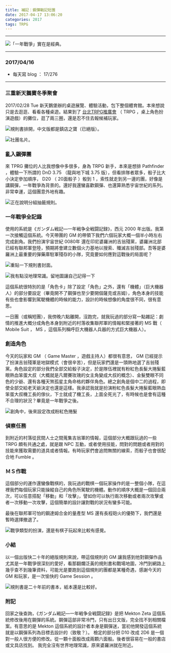 ```yaml
---
title: 補記：鋼彈戰記短團
date: 2017-04-17 13:06:20
categories: 2017
tags: TRPG
---
```


---

![「一年戰爭」實在是經典。](https://c1.staticflickr.com/1/731/32788607680_c47208d843_o.jpg)

---

### 2017/04/16

- 每天寫 blog ： 17/276

---

### 三重新天鵝寶冬季聚會

2017/02/28 Tue 新天鵝堡辦的桌遊展覽、體驗活動，包下整個體育館。本來想說只是去逛逛、看看各種桌遊。結果到了 [台北TRPG推廣會](https://www.facebook.com/groups/150373375026980/) （ TRPG ，桌上角色扮演遊戲）的攤位，逛了兩三圈，還是忍不住去報候補玩家。

![規則書排開，中文版都是鎮店之寶（已絕版）。](https://c1.staticflickr.com/4/3899/33014976682_ce2a41d6f6.jpg)

![社團名片。](https://c1.staticflickr.com/1/672/32356111533_0e67d19eaa.jpg)

### 亂入鋼彈團

來 TPRG 攤位的人比我想像中多很多，身為 TRPG 新手，本來是想排 Pathfinder ，體驗一下所謂的 DnD 3.75 （龍與地下城 3.75 版），但看排隊者眾多，骰子比大小決定參加順序， D20 （ 20面骰子 ）骰到 1 ，索性就走到另一邊的團，好像是講鋼彈，一年戰爭為背景的。還好我還蠻喜歡鋼彈、也還算熟悉宇宙世紀的系列。非常幸運，這個團意外地有趣。

![正在說明分組抽籤規則。](https://c1.staticflickr.com/3/2902/33171438965_c2ea7347e6.jpg)

### 一年戰爭全記錄

使用的系統是《ガンダム戦記―一年戦争全戦闘記録》，西元 2000 年出版。我第一次接觸這個系統。今天帶團的 GM 的帶領下我們六個玩家大概一個半小時左右完成創角。我們扮演宇宙世紀 0080年 還在印尼婆羅洲的吉翁殘黨，婆羅洲北部已經有聯邦軍登陸，預期將會建立數個火力基地以搜索、殲滅吉翁殘部。吾等是婆羅洲上最重要的彈藥庫駐軍殘存的小隊，究竟要如何應對這戰後的局面呢？

![重貼一下規則書封面。](https://c1.staticflickr.com/1/731/32788607680_c47208d843_o.jpg)

![我有點沒地理常識。留地圖讓自己記得一下](https://c1.staticflickr.com/4/3894/32326234224_9121e3ca86.jpg)

這個系統很特別的是「角色卡」除了設定「角色」之外，還有「機體」（巨大機器人）的部分要設定（畢竟開不了鋼彈也至少要開個薩克或吉姆），角色本身的技能有些也會影響到駕駛機體的時候的能力，設計的時候想像的角度很不同，很有意思。

一日團（或稱短團），我傍晚六點離開，沒跑完，就我玩過的部分寫一點雜記：劇情的推進大概分成角色本身到附近的村落收集聯邦軍的情報和緊接著的 MS 戰（ Mobile Suit ， MS ，這個系列稱呼巨大機器人兵器的方式巨大機器人）。

### 創造角色

今天的玩家和 GM （ Game Master ，遊戲主持人）都很有意思， GM 已經提示了扮演吉翁殘軍是地獄模式（會很辛苦），但是玩家們還是一頭熱地選了吉翁殘黨。角色設定的部分我們全部交給骰子決定，於是隊伍裡就有粉紅色長髮大捲髮藍眼熱血笨蛋大叔（大概就是凡爾賽玫瑰的女主角變成大叔的概念）、金髮雙眼不同色的少爺、還有各種天煞孤星主角命格的夥伴角色。總之創角是個中二的過程，即使全部交給老天爺決定也還是這樣。我承認我就是扮演粉紅色長髮大捲髮藍眼熱血笨蛋大叔機工長的傢伙，下士就成了機工長，上面全死光了，有時候也是會有這種不合理的狀況？畢竟是一年戰爭之後。

![創角中，後來設定改成粉紅色捲髮](https://c1.staticflickr.com/4/3948/33129875016_a802242742.jpg)

### 偵察任務

到附近的村落從民間人士之間蒐集吉翁軍的情報，這個部分大概跟玩過的一些 TRPG 頗有共通之處，就是跟 NPC 互動，或者使用技能，問對的問題或者用對的技能來獲取需要的道具或者情報。有時玩家們會追問無關的線索，而骰子也會很配合地 Fumble 。

### ＭＳ作戰

這個部分的運作還蠻像戰棋的，我玩過的戰棋一個玩家操作的是一整個小隊，在這裡我們每個玩家只能操縱自己的角色所駕駛的機體。動作的順序大概是一個回合兩次，可以任意搭配「移動」和「攻擊」，譬如你可以執行兩次移動或者兩次攻擊或者一次移動一次攻擊，這個簡單的設計讓對戰的狀況有蠻多可能。

最後在聯邦軍可怕的鋼達姆合金的量產型 MS 還有長程砲火的優勢下，我們還是暫時選擇撤退了。

![戰爭類型的扮演，還是有棋子玩起來比較有感覺。](https://c1.staticflickr.com/4/3772/32326230684_97d8c92000.jpg)

### 小結

以一個出版快二十年的絕版規則來說，帶這個規則的 GM 讓我感到他對鋼彈作品尤其是一年戰爭很深刻的愛好，看那翻爛泛黃的規則書和戰場地圖，冷門到網路上幾乎查不到幾筆資料，可能光是要跑到這個規則的團都是某種奇遇，感謝今天的 GM 和玩家，是一次愉快的 Game Session 。

![規則書是二十年前的書本，紙本還是比較好。](https://c1.staticflickr.com/1/757/33129875236_d646c6de82.jpg)

### 附記

回家之後查詢，《ガンダム戦記―一年戦争全戦闘記録》是把 Mekton Zeta 這個系統修改後用在鋼彈的系統。鋼彈這部非常冷門，只有出日文版，完全找不到相關檔案。有意思的是 Mekton 這個系統的設計者本身是鋼彈迷，當初他開發這個系統就是以鋼彈系列為目標去設計的（致敬？）。
檢定的部分把 D10 改成 2D6 是一個對一般人很方便的修改。從一顆十面骰改成兩顆六面骰。後者很容易在一般的書店或文具店找到。
我完全沒有世界地理常識，原來婆羅洲就在附近。
